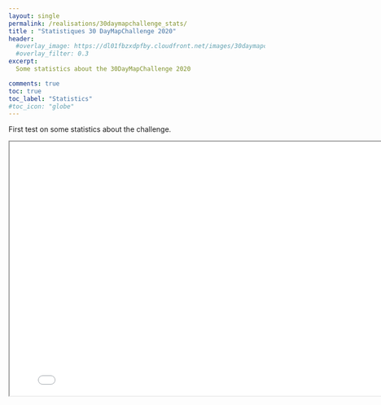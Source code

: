```yaml
---
layout: single
permalink: /realisations/30daymapchallenge_stats/  
title : "Statistiques 30 DayMapChallenge 2020"   
header:
  #overlay_image: https://dl01fbzxdpfby.cloudfront.net/images/30daymapchallenge/map_challenge_themes_2020_ac.webp
  #overlay_filter: 0.3
excerpt:
  Some statistics about the 30DayMapChallenge 2020

comments: true
toc: true
toc_label: "Statistics"
#toc_icon: "globe"
---
```

First test on some statistics about the challenge.

<iframe id="inlineFrameExample"
    title="Inline Frame Example"
    width="800"
    height="500"
    src="data\30daymapchallenge_stats\export1.html">
</iframe>
